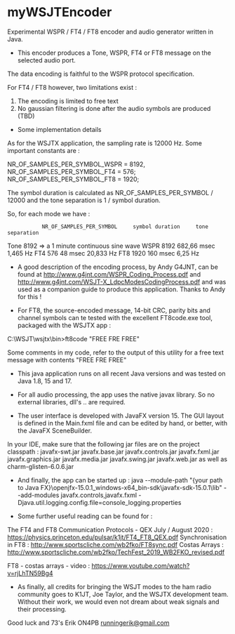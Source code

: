# myWSJTEncoder

Experimental WSPR / FT4 / FT8 encoder and audio generator written in Java.

* This encoder produces a Tone, WSPR, FT4 or FT8 message on the selected audio port. 

The data encoding is faithful to the WSPR protocol specification.

For FT4 / FT8 however, two limitations exist :
1. The encoding is limited to free text
2. No gaussian filtering is done after the audio symbols are produced (TBD)

* Some implementation details 

As for the WSJTX application, the sampling rate is 12000 Hz. 
Some important constants are : 

NR_OF_SAMPLES_PER_SYMBOL_WSPR = 8192, 
NR_OF_SAMPLES_PER_SYMBOL_FT4 = 576; 
NR_OF_SAMPLES_PER_SYMBOL_FT8 = 1920;

The symbol duration is calculated as NR_OF_SAMPLES_PER_SYMBOL / 12000 and the tone separation is 1 / symbol duration.

So, for each mode we have :

               NR_OF_SAMPLES_PER_SYMBOL     symbol duration     tone separation
Tone           8192                         => a 1 minute continuous sine wave
WSPR           8192                         682,66 msec         1,465 Hz
FT4            576                          48 msec             20,833 Hz
FT8            1920                         160 msec            6,25 Hz

* A good description of the encoding process, by Andy G4JNT, can be found at http://www.g4jnt.com/WSPR_Coding_Process.pdf and http://www.g4jnt.com/WSJT-X_LdpcModesCodingProcess.pdf 
and was used as a companion guide to produce this application. Thanks to Andy for this !

* For FT8, the source-encoded message, 14-bit CRC, parity bits and channel symbols can te tested with the excellent FT8code.exe tool, packaged with the WSJTX app :

C:\WSJT\wsjtx\bin>ft8code "FREE FRE FREE"

Some comments in my code, refer to the output of this utility for a free text message with contents "FREE FRE FREE"

* This java application runs on all recent Java versions and was tested on Java 1.8, 15 and 17.

* For all audio processing, the app uses the native javax library. So no external libraries, dll's .. are required.

* The user interface is developed with JavaFX version 15. The GUI layout is defined in the Main.fxml file and can be edited by hand, or better, with the JavaFX SceneBuilder.

In your IDE, make sure that the following jar files are on the project classpath :
javafx-swt.jar
javafx.base.jar
javafx.controls.jar
javafx.fxml.jar
javafx.graphics.jar
javafx.media.jar
javafx.swing.jar
javafx.web.jar
as well as charm-glisten-6.0.6.jar

* And finally, the app can be started up :
java --module-path "{your path to Java FX}\openjfx-15.0.1_windows-x64_bin-sdk\javafx-sdk-15.0.1\lib" --add-modules javafx.controls,javafx.fxml -Djava.util.logging.config.file=console_logging.properties

* Some further useful reading can be found for :

The FT4 and FT8 Communication Protocols - QEX July / August 2020 : https://physics.princeton.edu/pulsar/k1jt/FT4_FT8_QEX.pdf 
Synchronisation in FT8 : http://www.sportscliche.com/wb2fko/FT8sync.pdf
Costas Arrays : http://www.sportscliche.com/wb2fko/TechFest_2019_WB2FKO_revised.pdf

FT8 - costas arrays - video : https://www.youtube.com/watch?v=rjLhTN59Bg4

* As finally, all credits for bringing the WSJT modes to the ham radio community goes to K1JT, Joe Taylor, and the WSJTX development team. Without their work, we would even not dream about weak signals and their processing.

Good luck and 73's 
Erik
ON4PB
runningerik@gmail.com